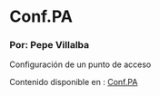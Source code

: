 # Conf.PA
### Por: Pepe Villalba

Configuración de un punto de acceso

Contenido disponible en : [Conf.PA](https://villalba189.github.io./Conf.PA)
